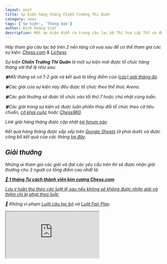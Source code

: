 ```yaml
---
layout: post
title: Sự kiện hàng tháng Chiến Trường Thí Quân
category: news
tags: ['Sự kiện', 'Thông báo']
author: Đinh Hoàng Việt
description: Một sự kiện diễn ra trong câu lạc bộ Thí Vua Lấy Tốt và được tổ chức hàng tháng với giải thưởng là <a hred="https://chess.com/membership">tư cách thành viên kim cương Chess.com</a> 1 tháng.
---
```


<i>Hãy tham gia câu lạc bộ trên 2 nền tảng cờ vua sau để có thể tham gia các sự kiện: [Chess.com](https://link.chess.com/club/0CVQh6) & [Lichess](https://lichess.org/team/thi-vua-lay-tot-tungjohn-playing-chess)

Sự kiện <b>Chiến Trường Thí Quân</b> là một sự kiện mới được tổ chức hàng tháng với thể lệ như sau:

🍀Mỗi tháng sẽ có 1-2 giải và kết quả là tổng điểm của [(các) giải tháng đó](https://chess.com/forum/view/link-giai-chien-truong-thi-quan).

🍀Các giải của sự kiện này đều được tổ chức theo thể thức Arena.

🍀Các giải thường sẽ được tổ chức vào tối thứ 7 hoặc chủ nhật cùng tuần.

🍀Các giải trong sự kiện sẽ được luân phiên thay đổi tổ chức theo cờ tiêu chuẩn, [cờ khai cuộc](https://chess.com/openings) hoặc [Chess960](https://chess.com/article/chess-variants#Chess960).

Link giải hàng tháng được cập nhật [tại forum này](https://chess.com/forum/view/link-giai-chien-truong-thi-quan).

Kết quả hàng tháng được sắp xếp trên [Google Sheets](https://docs.google.com/spreadsheets/d/e/2PACX-1vTv-McrY28TZUKK5CCim-uBHyGls6pRgEx3BNePMKXNY2smuFLYelN7aw-jDoqj4cQMmUzWIprVIA9v/pubhtml) (ở phía dưới) và được công bố kết quả của các tháng [tại đây](/events/tournaments/cttq).

<h2>Giải thưởng</h2>

Những ai tham gia các giải và đạt các yêu cầu trên thì sẽ được nhận giải thưởng cho 3 người có tổng điểm cao nhất là:

<strong>[💎 1 tháng Tư cách thành viên kim cương Chess.com](https://chess.com/membership)</strong>

<u>Lưu ý tuân thủ theo các luật lệ sau nếu không sẽ không được nhận giải và thậm chí bị phạt theo luật:</u>

🚫 Không vi phạm [Luật câu lạc bộ](https://chess.com/news/quy-dinh-cua-clb-tungjohn-playing-chess-7-2024) và [Luật Fair Play](https://chess.com/news/luat-choi-cong-bang-cua-clb-thi-vua-lay-tot).

<iframe src="https://docs.google.com/spreadsheets/d/1vrqSTaguOmHH6go_VqZgzkPDfM8akdZc3MET1vxn96g/pubhtml?widget=true&amp;headers=false"></iframe>
